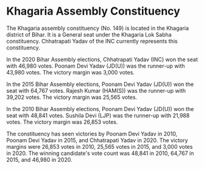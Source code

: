 # Khagaria Assembly Constituency

The Khagaria assembly constituency (No. 149) is located in the Khagaria district of Bihar. It is a General seat under the Khagaria Lok Sabha constituency. Chhatrapati Yadav of the INC currently represents this constituency.

In the 2020 Bihar Assembly elections, Chhatrapati Yadav (INC) won the seat with 46,980 votes. Poonam Devi Yadav (JD(U)) was the runner-up with 43,980 votes. The victory margin was 3,000 votes.

In the 2015 Bihar Assembly elections, Poonam Devi Yadav (JD(U)) won the seat with 64,767 votes. Rajesh Kumar (HAM(S)) was the runner-up with 39,202 votes. The victory margin was 25,565 votes.

In the 2010 Bihar Assembly elections, Poonam Devi Yadav (JD(U)) won the seat with 48,841 votes. Sushila Devi (LJP) was the runner-up with 21,988 votes. The victory margin was 26,853 votes.

The constituency has seen victories by Poonam Devi Yadav in 2010, Poonam Devi Yadav in 2015, and Chhatrapati Yadav in 2020. The victory margins were 26,853 votes in 2010, 25,565 votes in 2015, and 3,000 votes in 2020. The winning candidate's vote count was 48,841 in 2010, 64,767 in 2015, and 46,980 in 2020.
